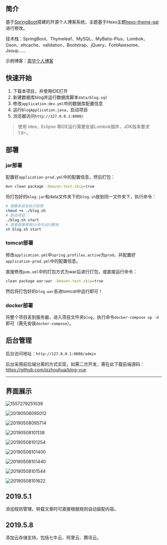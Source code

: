 简介
----

基于[SpringBoot](https://github.com/spring-projects/spring-boot)搭建的开源个人博客系统，主题基于Hexo主题[hexo-theme-gal](https://github.com/ZEROKISEKI/hexo-theme-gal)进行修改。

技术栈：SpringBoot、Thymeleaf、MySQL、MyBatis-Plus、Lombok、Gson、ehcache、validation、Bootstrap、jQuery、FontAwesome、Jsoup……

示例博客：[周华个人博客](https://www.iszhouhua.com)

## 快速开始

1. 下载本项目，并使用IDE打开
2. 新建数据库blog并运行数据库脚本`data/blog.sql`
3. 修改`application-dev.yml`中的数据库配置信息
4. 运行`BlogApplication.java`，启动项目
5. 浏览器访问`http://127.0.0.1:8080/`

> 使用 Idea，Eclipse 等IDE运行需要安装Lombok插件，JDK版本要求1.8+。

部署
----

### jar部署

配置好`application-prod.yml`中的配置信息，然后打包：

```bash
mvn clean package -Dmaven.test.skip=true
```

将打包好的`blog.jar`和data文件夹下的`blog.sh`放到同一文件夹下，执行命令：

```bash
# 使脚本具有执行权限
chmod +x ./blog.sh
# 启动项目
./blog.sh start
# 或者直接使用sh命令运行脚本
sh blog.sh start
```

### tomcat部署

修改`application.yml`中`spring.profiles.active`为`prod`，并配置好`application-prod.yml`中的配置信息。

直接修改`pom.xml`中的打包方式为war后进行打包，或直接运行命令：

```bash
clean package war:war -Dmaven.test.skip=true
```

然后将打包好的`blog.war`丢进tomcat中运行即可！

### docker部署

将整个项目丢到服务器，进入项目文件夹`blog`，执行命令`docker-compose up -d`即可（需先安装`docker-compose`）。

后台管理
--------

后台访问地址：`http://127.0.0.1:8080/admin`

后台采用前后端分离的方式实现，如需二次开发，需在此下载前端源码：<https://github.com/iszhouhua/blog-vue>

------

## 界面展示

![1557279251039](https://raw.githubusercontent.com/iszhouhua/blog/master/data/screenshots/20190508093436.png)

![20190508095012](https://raw.githubusercontent.com/iszhouhua/blog/master/data/screenshots/20190508095012.png)

![20190508095714](https://raw.githubusercontent.com/iszhouhua/blog/master/data/screenshots/20190508095714.png)

![20190508101138](https://raw.githubusercontent.com/iszhouhua/blog/master/data/screenshots/20190508101138.png)

![20190508101254](https://raw.githubusercontent.com/iszhouhua/blog/master/data/screenshots/20190508101254.png)

![20190508101400](https://raw.githubusercontent.com/iszhouhua/blog/master/data/screenshots/20190508101400.png)

![20190508101440](https://raw.githubusercontent.com/iszhouhua/blog/master/data/screenshots/20190508101440.png)

![20190508101544](https://raw.githubusercontent.com/iszhouhua/blog/master/data/screenshots/20190508101544.png)

![20190508101622](https://raw.githubusercontent.com/iszhouhua/blog/master/data/screenshots/20190508101622.png)

## 2019.5.1 

添加规则管理，转载文章时可直接根据规则自动装配内容。

## 2019.5.8

添加云存储支持，包括七牛云、阿里云、腾讯云。
